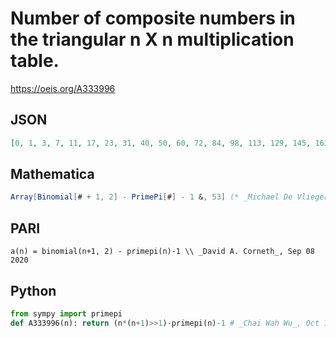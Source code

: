 # Number of composite numbers in the triangular n X n multiplication table\.
https://oeis.org/A333996
## JSON
```JSON
[0, 1, 3, 7, 11, 17, 23, 31, 40, 50, 60, 72, 84, 98, 113, 129, 145, 163, 181, 201, 222, 244, 266, 290, 315, 341, 368, 396, 424, 454, 484, 516, 549, 583, 618, 654, 690, 728, 767, 807, 847, 889, 931, 975, 1020, 1066, 1112, 1160, 1209, 1259, 1310, 1362, 1414]
```
## Mathematica
```Mathematica
Array[Binomial[# + 1, 2] - PrimePi[#] - 1 &, 53] (* _Michael De Vlieger_, Nov 05 2020 *)
```
## PARI
```PARI
a(n) = binomial(n+1, 2) - primepi(n)-1 \\ _David A. Corneth_, Sep 08 2020
```
## Python
```Python
from sympy import primepi
def A333996(n): return (n*(n+1)>>1)-primepi(n)-1 # _Chai Wah Wu_, Oct 14 2023
```

